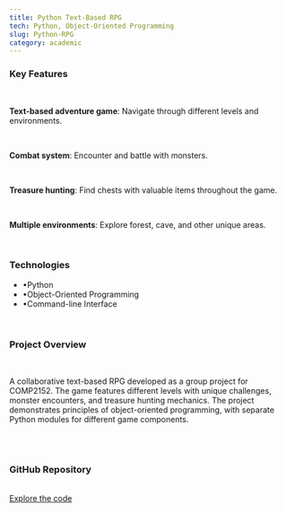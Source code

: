 ```yaml
---
title: Python Text-Based RPG
tech: Python, Object-Oriented Programming
slug: Python-RPG
category: academic
---
```


<h3 class="text-center text-xl font-bold">Key Features</h3>
<br>

<p><strong>Text-based adventure game</strong>: Navigate through different levels and environments.</p>
<br>

<p><strong>Combat system</strong>: Encounter and battle with monsters.</p>
<br>

<p><strong>Treasure hunting</strong>: Find chests with valuable items throughout the game.</p>
<br>

<p><strong>Multiple environments</strong>: Explore forest, cave, and other unique areas.</p>
<br>

<h3 class="text-center text-xl font-bold">Technologies</h3>
<ul class="text-center text-accent text-lg">
  <li>&#x2022;Python</li>
  <li>&#x2022;Object-Oriented Programming</li>
  <li>&#x2022;Command-line Interface</li>
</ul>
<br>

<div class="text-center">
  <h3 class="text-md font-bold">Project Overview</h3>
  <br>
  <p class="text-primary">A collaborative text-based RPG developed as a group project for COMP2152. The game features different levels with unique challenges, monster encounters, and treasure hunting mechanics. The project demonstrates principles of object-oriented programming, with separate Python modules for different game components.</p>
  <br>
  <br>
  <h3 class="text-md font-bold underline">GitHub Repository</h3>
  <br>
  <a class="text-primary hover:text-accent" href="https://github.com/stanley-balakai/COMP2152-Group_Project">Explore the code</a>
</div>
<br> 